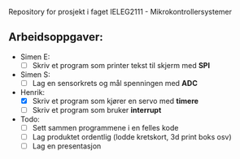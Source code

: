 Repository for prosjekt i faget IELEG2111 - Mikrokontrollersystemer
## Arbeidsoppgaver:
- Simen E:
    - [ ] Skriv et program som printer tekst til skjerm med **SPI**
- Simen S:
    - [ ] Lag en sensorkrets og mål spenningen med **ADC**
- Henrik:
    - [x] Skriv et program som kjører en servo med **timere**
    - [ ] Skriv et program som bruker **interrupt**
- Todo:
    - [ ] Sett sammen programmene i en felles kode
    - [ ] Lag produktet ordentlig (lodde kretskort, 3d print boks osv)
    - [ ] Lag en presentasjon